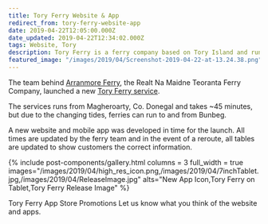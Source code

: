 ```yaml
---
title: Tory Ferry Website & App
redirect_from: tory-ferry-website-app
date: 2019-04-22T12:05:00.000Z
date_updated: 2019-04-22T12:34:02.000Z
tags: Website, Tory
description: Tory Ferry is a ferry company based on Tory Island and runs multiple sailings throughout the day to and from Magheroarty.
featured_image: "/images/2019/04/Screenshot-2019-04-22-at-13.24.38.png"
---
```


The team behind [Arranmore Ferry](https://arranmorefastferry.com), the Realt Na Maidne Teoranta Ferry Company, launched a new [Tory Ferry service](https://toryferry.com/).

The services runs from Magheroarty, Co. Donegal and takes ~45 minutes, but due to the changing tides, ferries can run to and from Bunbeg.

A new website and mobile app was developed in time for the launch. All times are updated by the ferry team and in the event of a reroute, all tables are updated to show customers the correct information.

{% include post-components/gallery.html
	columns = 3
	full_width = true
	images="/images/2019/04/high_res_icon.png,/images/2019/04/7inchTablet.jpg,/images/2019/04/ReleaseImage.jpg"
	alts="New App Icon,Tory Ferry on Tablet,Tory Ferry Release Image"
%}


Tory Ferry App Store Promotions
Let us know what you think of the website and apps.
